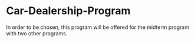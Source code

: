 # Car-Dealership-Program
In order to be chosen, this program will be offered for the midterm program with two other programs. 
